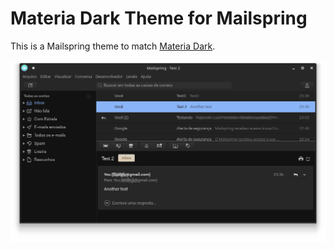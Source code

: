 # Materia Dark Theme for Mailspring

This is a Mailspring theme to match [Materia Dark](https://github.com/nana-4/).


<img src="https://github.com/luisfpg/Mailspring-Materia-Dark-Theme/raw/master/screenshot/custom-theme.png" />
